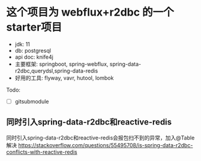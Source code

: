 # 这个项目为 webflux+r2dbc 的一个starter项目
- jdk: 11
- db: postgresql
- api doc: knife4j
- 主要框架: springboot, spring-webflux, spring-data-r2dbc,querydsl,spring-data-redis
- 好用的工具: flyway, vavr, hutool, lombok


Todo:
-[ ] gitsubmodule

## 同时引入spring-data-r2dbc和reactive-redis
同时引入spring-data-r2dbc和reactive-redis会报包扫不到的异常，加入@Table解决
https://stackoverflow.com/questions/55495708/is-spring-data-r2dbc-conflicts-with-reactive-redis